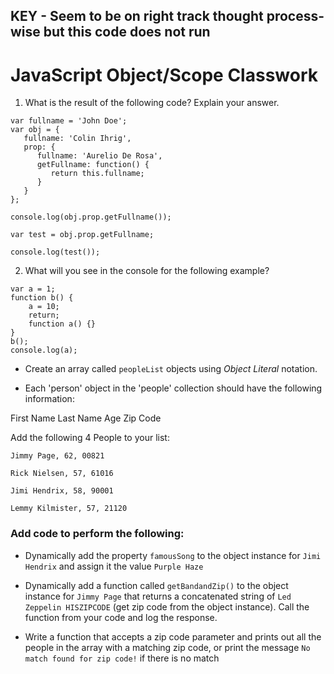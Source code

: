## KEY - Seem to be on right track thought process-wise but this code does not run

# JavaScript Object/Scope Classwork

1. What is the result of the following code? Explain your answer.
  ```
  var fullname = 'John Doe';
  var obj = {
     fullname: 'Colin Ihrig',
     prop: {
        fullname: 'Aurelio De Rosa',
        getFullname: function() {
           return this.fullname;
        }
     }
  };
  
  console.log(obj.prop.getFullname());

  var test = obj.prop.getFullname;
  
  console.log(test());
  ```

2. What will you see in the console for the following example?
  ```
  var a = 1; 
  function b() { 
      a = 10; 
      return; 
      function a() {} 
  } 
  b(); 
  console.log(a);    
  ```

* Create an array called ```peopleList``` objects using *Object Literal* notation. 

* Each 'person' object in the 'people' collection should have the following information:

First Name
Last Name
Age
Zip Code

Add the following 4 People to your list:
```
Jimmy Page, 62, 00821

Rick Nielsen, 57, 61016

Jimi Hendrix, 58, 90001

Lemmy Kilmister, 57, 21120
```

### Add code to perform the following:

* Dynamically add the property ```famousSong``` to the object instance for ```Jimi Hendrix``` and assign it the value ```Purple Haze```

* Dynamically add a function called ```getBandandZip()``` to the object instance for ```Jimmy Page``` that returns a concatenated string of ```Led Zeppelin HISZIPCODE``` (get zip code from the object instance). Call the function from your code and log the response.

* Write a function that accepts a zip code parameter and prints out all the people in the array with a matching zip code, or print the message ```No match found for zip code!``` if there is no match



